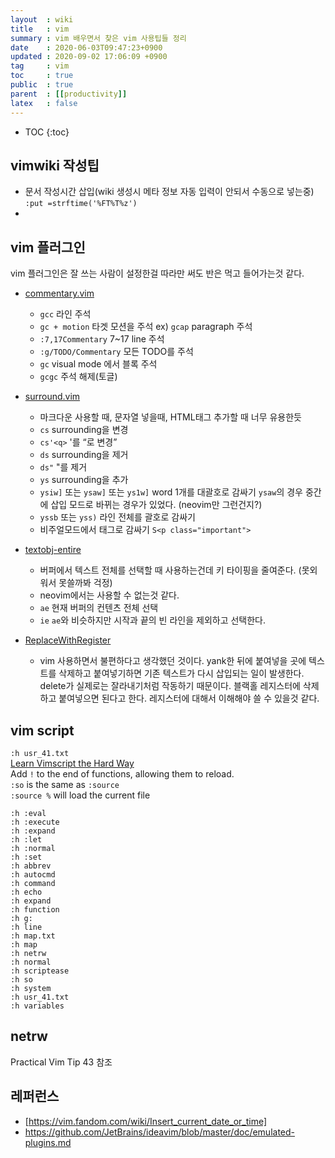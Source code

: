 ```yaml
---
layout  : wiki
title   : vim
summary : vim 배우면서 찾은 vim 사용팁들 정리
date    : 2020-06-03T09:47:23+0900
updated : 2020-09-02 17:06:09 +0900
tag     : vim
toc     : true
public  : true
parent  : [[productivity]]
latex   : false
---
```

* TOC
{:toc}

## vimwiki 작성팁

- 문서 작성시간 삽입(wiki 생성시 메타 정보 자동 입력이 안되서 수동으로 넣는중) `:put =strftime('%FT%T%z')`
- 

## vim 플러그인

vim 플러그인은 잘 쓰는 사람이 설정한걸 따라만 써도 반은 먹고 들어가는것 같다.

- [commentary.vim](https://github.com/tpope/vim-commentary)

	- `gcc` 라인 주석
	- `gc + motion` 타겟 모션을 주석 ex) `gcap` paragraph 주석 
	- `:7,17Commentary` 7~17 line 주석
	- `:g/TODO/Commentary` 모든 TODO를 주석
	- `gc` visual mode 에서 블록 주석
	- `gcgc` 주석 해제(토글)

- [surround.vim](https://github.com/tpope/vim-surround)

	- 마크다운 사용할 때, 문자열 넣을때, HTML태그 추가할 때 너무 유용한듯
	- `cs` surrounding을 변경
	- `cs'<q>` '를 <q>로 변경
	- `ds` surrounding을 제거
	- `ds"` "를 제거
	- `ys` surrounding을 추가
	- `ysiw]` 또는 `ysaw]` 또는 `ys1w]` word 1개를 대괄호로 감싸기 `ysaw`의 경우 중간에 삽입 모드로 바뀌는 경우가 있었다. (neovim만 그런건지?)
	- `yssb` 또는 `yss)` 라인 전체를 괄호로 감싸기
	- 비주얼모드에서 태그로 감싸기 `S<p class="important">`

- [textobj-entire](https://github.com/kana/vim-textobj-entire)

	- 버퍼에서 텍스트 전체를 선택할 때 사용하는건데 키 타이핑을 줄여준다. (못외워서 못쓸까봐 걱정)
	- neovim에서는 사용할 수 없는것 같다.
	- `ae` 현재 버퍼의 컨텐츠 전체 선택
	- `ie` `ae`와 비슷하지만 시작과 끝의 빈 라인을 제외하고 선택한다.

- [ReplaceWithRegister](https://github.com/vim-scripts/ReplaceWithRegister)

	- vim 사용하면서 불편하다고 생각했던 것이다. yank한 뒤에 붙여넣을 곳에 텍스트를 삭제하고 붙여넣기하면 기존 텍스트가 다시 삽입되는 일이 발생한다. delete가 실제로는 잘라내기처럼 작동하기 때문이다. 블랙홀 레지스터에 삭제하고 붙여넣으면 된다고 한다. 레지스터에 대해서 이해해야 쓸 수 있을것 같다.

## vim script
`:h usr_41.txt`  
[Learn Vimscript the Hard Way](https://learnvimscriptthehardway.stevelosh.com/)  
Add `!` to the end of functions, allowing them to reload.  
`:so` is the same as `:source`  
`:source %` will load the current file  

```
:h :eval
:h :execute
:h :expand
:h :let
:h :normal
:h :set
:h abbrev
:h autocmd
:h command
:h echo
:h expand
:h function
:h g:
:h line
:h map.txt
:h map
:h netrw
:h normal
:h scriptease
:h so
:h system
:h usr_41.txt
:h variables
```

## netrw
Practical Vim Tip 43 참조

## 레퍼런스
- [https://vim.fandom.com/wiki/Insert_current_date_or_time]
- https://github.com/JetBrains/ideavim/blob/master/doc/emulated-plugins.md


